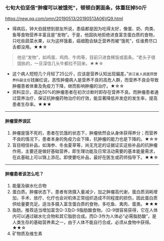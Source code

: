 ### 七旬大伯坚信“肿瘤可以被饿死”，顿顿白粥面条，体重狂掉50斤
https://new.qq.com/omn/20190513/20190513A06VQ9.html
- 得病后，钟大伯就想到朋友所说，患癌都是因为吃得太好，像蛋、奶、肉类、鱼等食物营养丰富且是“发物”。于是，他固执地拒绝进食富含蛋白质的食物，只吃些蔬菜水果，以为这样饿着，癌细胞会缺乏营养而被“饿死”，任谁费尽口舌都没用。★★☆
>他忌“发物”，如鸡蛋、鸡肉、牛肉等，目前只进食稀饭或面条。“老头子很固执的，一旦深信几头牛都拉不回来。★★☆
- 这个病人短短几个月轻了25公斤，应该是营养认知出现偏差。”`浙江省人民医院营养科副主任`钱展红说，恶性肿瘤病人是营养不良的高危人群，而营养不良会导致肿瘤患者体重及免疫力下降，继而影响肿瘤的治疗。★☆☆
- 资料显示，高达50%的肿瘤患者在初次诊断时即存在营养不良。而肿瘤患者通过营养治疗，保证抗肿瘤药物治疗的疗效，能显著降低并发症的发生率，提高患者生存率。★★★
---
#### 肿瘤营养误区
1. 肿瘤是饿不死的，患者在饥饿的状态下，肿瘤依然会从身体获得养分；而营养不良的情况下，患者本身的免疫力会下降，抗肿瘤的能力也是下降的。★☆☆
2. 盲目相信补品，如海参、冬虫夏草等，尚无充足的证据证实这些补品的抗肿瘤作用，主要还是做好基础营养，即生理功能及日常活动需要的基本能量需求，在此基础上可以锦上添花。即使要吃补品，最好在医生或药师指导下。★★☆
---
#### 肿瘤患者该怎么吃？
1. 能量及碳水化合物
2. 蛋白质。肿瘤状态下，患者有效摄入量减少，加之肿瘤高代谢，蛋白质消耗增加，手术、放疗、化疗也会对机体正常组织造成不同程度的损伤，因此蛋白质供给量要充足。适当多摄入富含蛋白质的食物，多吃鱼、禽肉、蛋类。★★★
3. 脂肪。推荐适当增加富含Ω-3及Ω-9脂肪酸食物。（Ω-9很容易获得，它在人体内可以通过碳水化合物和其它脂肪合成。而Ω-3作为人体必“必需脂肪酸”，是人类生存的基础营养素之一，由于人体不能自行合成，必须从食物中获得。★★☆
4. 矿物质及维生素